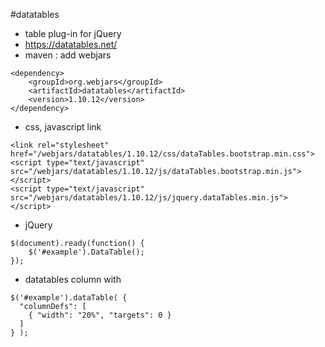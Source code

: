 #datatables
- table plug-in for jQuery
- https://datatables.net/
- maven : add webjars
````
<dependency>
    <groupId>org.webjars</groupId>
    <artifactId>datatables</artifactId>
    <version>1.10.12</version>
</dependency>	
````
- css, javascript link
````
<link rel="stylesheet" href="/webjars/datatables/1.10.12/css/dataTables.bootstrap.min.css">
<script type="text/javascript" src="/webjars/datatables/1.10.12/js/dataTables.bootstrap.min.js"></script>
<script type="text/javascript" src="/webjars/datatables/1.10.12/js/jquery.dataTables.min.js"></script>
````
- jQuery
````
$(document).ready(function() {
    $('#example').DataTable();
});
````
- datatables column with
````
$('#example').dataTable( {
  "columnDefs": [
    { "width": "20%", "targets": 0 }
  ]
} );
````